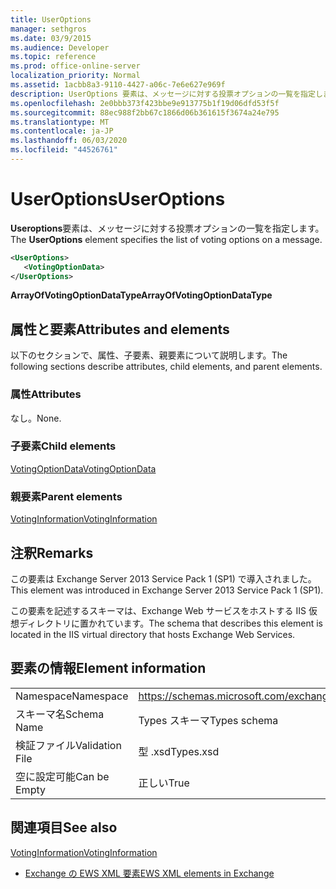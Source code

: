 ```yaml
---
title: UserOptions
manager: sethgros
ms.date: 03/9/2015
ms.audience: Developer
ms.topic: reference
ms.prod: office-online-server
localization_priority: Normal
ms.assetid: 1acbb8a3-9110-4427-a06c-7e6e627e969f
description: UserOptions 要素は、メッセージに対する投票オプションの一覧を指定します。
ms.openlocfilehash: 2e0bbb373f423bbe9e913775b1f19d06dfd53f5f
ms.sourcegitcommit: 88ec988f2bb67c1866d06b361615f3674a24e795
ms.translationtype: MT
ms.contentlocale: ja-JP
ms.lasthandoff: 06/03/2020
ms.locfileid: "44526761"
---
```

# <a name="useroptions"></a><span data-ttu-id="5ad1b-103">UserOptions</span><span class="sxs-lookup"><span data-stu-id="5ad1b-103">UserOptions</span></span>

<span data-ttu-id="5ad1b-104">**Useroptions**要素は、メッセージに対する投票オプションの一覧を指定します。</span><span class="sxs-lookup"><span data-stu-id="5ad1b-104">The **UserOptions** element specifies the list of voting options on a message.</span></span> 
  
```XML
<UserOptions>
   <VotingOptionData>
</UserOptions>
```

 <span data-ttu-id="5ad1b-105">**ArrayOfVotingOptionDataType**</span><span class="sxs-lookup"><span data-stu-id="5ad1b-105">**ArrayOfVotingOptionDataType**</span></span>
## <a name="attributes-and-elements"></a><span data-ttu-id="5ad1b-106">属性と要素</span><span class="sxs-lookup"><span data-stu-id="5ad1b-106">Attributes and elements</span></span>

<span data-ttu-id="5ad1b-107">以下のセクションで、属性、子要素、親要素について説明します。</span><span class="sxs-lookup"><span data-stu-id="5ad1b-107">The following sections describe attributes, child elements, and parent elements.</span></span>
  
### <a name="attributes"></a><span data-ttu-id="5ad1b-108">属性</span><span class="sxs-lookup"><span data-stu-id="5ad1b-108">Attributes</span></span>

<span data-ttu-id="5ad1b-109">なし。</span><span class="sxs-lookup"><span data-stu-id="5ad1b-109">None.</span></span>
  
### <a name="child-elements"></a><span data-ttu-id="5ad1b-110">子要素</span><span class="sxs-lookup"><span data-stu-id="5ad1b-110">Child elements</span></span>

[<span data-ttu-id="5ad1b-111">VotingOptionData</span><span class="sxs-lookup"><span data-stu-id="5ad1b-111">VotingOptionData</span></span>](votingoptiondata.md)
  
### <a name="parent-elements"></a><span data-ttu-id="5ad1b-112">親要素</span><span class="sxs-lookup"><span data-stu-id="5ad1b-112">Parent elements</span></span>

[<span data-ttu-id="5ad1b-113">VotingInformation</span><span class="sxs-lookup"><span data-stu-id="5ad1b-113">VotingInformation</span></span>](votinginformation.md)
  
## <a name="remarks"></a><span data-ttu-id="5ad1b-114">注釈</span><span class="sxs-lookup"><span data-stu-id="5ad1b-114">Remarks</span></span>

<span data-ttu-id="5ad1b-115">この要素は Exchange Server 2013 Service Pack 1 (SP1) で導入されました。</span><span class="sxs-lookup"><span data-stu-id="5ad1b-115">This element was introduced in Exchange Server 2013 Service Pack 1 (SP1).</span></span>
  
<span data-ttu-id="5ad1b-116">この要素を記述するスキーマは、Exchange Web サービスをホストする IIS 仮想ディレクトリに置かれています。</span><span class="sxs-lookup"><span data-stu-id="5ad1b-116">The schema that describes this element is located in the IIS virtual directory that hosts Exchange Web Services.</span></span>
  
## <a name="element-information"></a><span data-ttu-id="5ad1b-117">要素の情報</span><span class="sxs-lookup"><span data-stu-id="5ad1b-117">Element information</span></span>

|||
|:-----|:-----|
|<span data-ttu-id="5ad1b-118">Namespace</span><span class="sxs-lookup"><span data-stu-id="5ad1b-118">Namespace</span></span>  <br/> |https://schemas.microsoft.com/exchange/services/2006/types  <br/> |
|<span data-ttu-id="5ad1b-119">スキーマ名</span><span class="sxs-lookup"><span data-stu-id="5ad1b-119">Schema Name</span></span>  <br/> |<span data-ttu-id="5ad1b-120">Types スキーマ</span><span class="sxs-lookup"><span data-stu-id="5ad1b-120">Types schema</span></span>  <br/> |
|<span data-ttu-id="5ad1b-121">検証ファイル</span><span class="sxs-lookup"><span data-stu-id="5ad1b-121">Validation File</span></span>  <br/> |<span data-ttu-id="5ad1b-122">型 .xsd</span><span class="sxs-lookup"><span data-stu-id="5ad1b-122">Types.xsd</span></span>  <br/> |
|<span data-ttu-id="5ad1b-123">空に設定可能</span><span class="sxs-lookup"><span data-stu-id="5ad1b-123">Can be Empty</span></span>  <br/> |<span data-ttu-id="5ad1b-124">正しい</span><span class="sxs-lookup"><span data-stu-id="5ad1b-124">True</span></span>  <br/> |
   
## <a name="see-also"></a><span data-ttu-id="5ad1b-125">関連項目</span><span class="sxs-lookup"><span data-stu-id="5ad1b-125">See also</span></span>



[<span data-ttu-id="5ad1b-126">VotingInformation</span><span class="sxs-lookup"><span data-stu-id="5ad1b-126">VotingInformation</span></span>](votinginformation.md)


- [<span data-ttu-id="5ad1b-127">Exchange の EWS XML 要素</span><span class="sxs-lookup"><span data-stu-id="5ad1b-127">EWS XML elements in Exchange</span></span>](ews-xml-elements-in-exchange.md)

